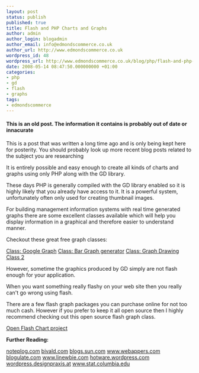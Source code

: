 ```yaml
---
layout: post
status: publish
published: true
title: Flash and PHP Charts and Graphs
author: admin
author_login: blogadmin
author_email: info@edmondscommerce.co.uk
author_url: http://www.edmondscommerce.co.uk
wordpress_id: 48
wordpress_url: http://www.edmondscommerce.co.uk/blog/php/flash-and-php-charts-and-graphs/
date: 2008-05-14 08:47:50.000000000 +01:00
categories:
- php
- gd
- flash
- graphs
tags:
- edmondscommerce
---
```

<div class="oldpost"><h4>This is an old post. The information it contains is probably out of date or innacurate</h4>
<p>
This is a post that was written a long time ago and is only being kept here for posterity.
You should probably look up more recent blog posts related to the subject you are researching
</p>
</div>
It is entirely possible and easy enough to create all kinds of charts and graphs using only PHP along with the GD library. 

These days PHP is generally compiled with the GD library enabled so it is highly likely that you already have access to it. It is a powerful system, unfortunately often only used for creating thumbnail images.

For building management information systems with real time generated graphs there are some excellent classes available which will help you display information in a graphical and therefore easier to understand manner. 

Checkout these great free graph classes:

<a href="http://www.phpclasses.org/browse/package/4299.html" rel="nofollow">Class: Google Graph</a>
<a href="http://www.phpclasses.org/browse/package/1567.html" rel="nofollow">Class: Bar Graph generator</a>
<a href="http://www.phpclasses.org/browse/package/176.htmll" rel="nofollow">Class: Graph Drawing Class 2</a>

However, sometime the graphics produced by GD simply are not flash enough for your application. 

When you want something really flashy on your web site then you really can't go wrong using flash.

There are a few flash graph packages you can purchase online for not too much cash. However if you prefer to keep it all open source then I highly recommend checking out this open source flash graph class.

<a href="http://teethgrinder.co.uk/open-flash-chart/index.php" rel="nofollow">Open Flash Chart project</a>

<b>Further Reading:</b>

<a rel="nofollow" href="http://noteplog.com/flash-graphs-open-source-charts/">noteplog.com</a>
<a rel="nofollow" href="http://bivald.com/lessons-learned/2007/07/double-yaxis-contribution-incl.html">bivald.com</a>
<a rel="nofollow" href="http://blogs.sun.com/bdonovan/entry/adding_an_openflash_chart_to">blogs.sun.com</a>
<a rel="nofollow" href="http://www.webappers.com/2007/12/27/open-flash-chart-flash-charting-component-for-free/">www.webappers.com</a>
<a rel="nofollow" href="http://blogulate.com/content/great-looking-charts-in-seconds-with-open-flash-chart/">blogulate.com</a>
<a rel="nofollow" href="http://www.linewbie.com/2007/11/create-impressive-charts-with-open-flash-chart.html">www.linewbie.com</a>
<a rel="nofollow" href="http://hotware.wordpress.com/2008/04/21/open-flash-chart-a-free-flash-based-charting-solution/">hotware.wordpress.com</a>
<a rel="nofollow" href="http://wordpress.designpraxis.at/2007/11/04/open-source-flash-chart-library/">wordpress.designpraxis.at</a>
<a rel="nofollow" href="http://www.stat.columbia.edu/~cook/movabletype/archives/2007/10/how_to_make_a_c.html">www.stat.columbia.edu</a>
